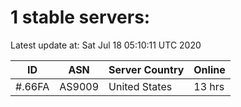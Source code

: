 # 1 stable servers:

Latest update at: Sat Jul 18 05:10:11 UTC 2020

| ID | ASN | Server Country | Online |
| -- | --- | -------------- | ------ |
| #.66FA | AS9009 | United States | 13 hrs |

